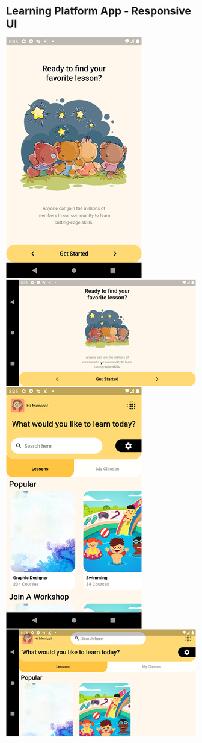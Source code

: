 # Learning Platform App - Responsive UI

![](screenshot/Getting-Started-P.png)
![](screenshot/Getting-Started-L.png)
![](screenshot/Home-Screen-P.png)
![](screenshot/Home-Screen-L.png)

